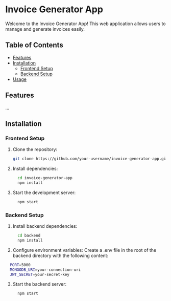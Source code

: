 # Invoice Generator App

Welcome to the Invoice Generator App! This web application allows users to manage and generate invoices easily.

## Table of Contents

- [Features](#features)
- [Installation](#installation)
  - [Frontend Setup](#frontend-setup)
  - [Backend Setup](#backend-setup)
- [Usage](#usage)
 

## Features

...

## Installation

### Frontend Setup

1. Clone the repository:

   ```bash
   git clone https://github.com/your-username/invoice-generator-app.git
   
2. Install dependencies:

   ```bash
     cd invoice-generator-app
     npm install

3. Start the development server:

   ```bash
     npm start


### Backend Setup

1. Install backend dependencies:

    ```bash
      cd backend
      npm install
    
2. Configure environment variables:
  Create a .env file in the root of the backend directory with the following content:
  ```bash
    PORT=5000
    MONGODB_URI=your-connection-uri
    JWT_SECRET=your-secret-key
  ```

3. Start the backend server:

   ```bash
     npm start



  


   

